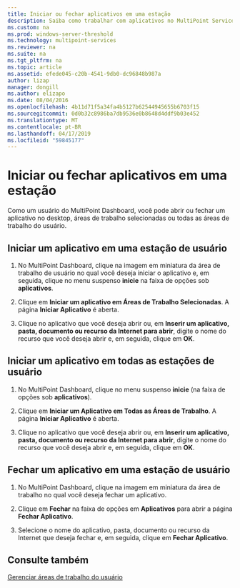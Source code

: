 ```yaml
---
title: Iniciar ou fechar aplicativos em uma estação
description: Saiba como trabalhar com aplicativos no MultiPoint Services
ms.custom: na
ms.prod: windows-server-threshold
ms.technology: multipoint-services
ms.reviewer: na
ms.suite: na
ms.tgt_pltfrm: na
ms.topic: article
ms.assetid: efede045-c20b-4541-9db0-dc96848b987a
author: lizap
manager: dongill
ms.author: elizapo
ms.date: 08/04/2016
ms.openlocfilehash: 4b11d71f5a34fa4b5127b62544945655b6703f15
ms.sourcegitcommit: 0d0b32c8986ba7db9536e0b8648d4ddf9b03e452
ms.translationtype: MT
ms.contentlocale: pt-BR
ms.lasthandoff: 04/17/2019
ms.locfileid: "59845177"
---
```

# <a name="launch-or-close-applications-on-a-station"></a>Iniciar ou fechar aplicativos em uma estação
Como um usuário do MultiPoint Dashboard, você pode abrir ou fechar um aplicativo no desktop, áreas de trabalho selecionadas ou todas as áreas de trabalho do usuário.  
  
## <a name="launch-an-application-on-a-user-station"></a>Iniciar um aplicativo em uma estação de usuário  
  
1.  No MultiPoint Dashboard, clique na imagem em miniatura da área de trabalho de usuário no qual você deseja iniciar o aplicativo e, em seguida, clique no menu suspenso **inicie** na faixa de opções sob **aplicativos**.  
  
2.  Clique em **Iniciar um aplicativo em Áreas de Trabalho Selecionadas**. A página **Iniciar Aplicativo** é aberta.  
  
3.  Clique no aplicativo que você deseja abrir ou, em **Inserir um aplicativo, pasta, documento ou recurso da Internet para abrir**, digite o nome do recurso que você deseja abrir e, em seguida, clique em **OK**.  
  
## <a name="launch-an-application-on-all-user-stations"></a>Iniciar um aplicativo em todas as estações de usuário  
  
1.  No MultiPoint Dashboard, clique no menu suspenso **inicie** (na faixa de opções sob **aplicativos**).  
  
2.  Clique em **Iniciar um Aplicativo em Todas as Áreas de Trabalho**. A página **Iniciar Aplicativo** é aberta.  
  
3.  Clique no aplicativo que você deseja abrir ou, em **Inserir um aplicativo, pasta, documento ou recurso da Internet para abrir**, digite o nome do recurso que você deseja abrir e, em seguida, clique em **OK**.  
  
## <a name="close-an-application-on-a-user-station"></a>Fechar um aplicativo em uma estação de usuário  
  
1.  No MultiPoint Dashboard, clique na imagem em miniatura da área de trabalho no qual você deseja fechar um aplicativo.  
  
2.  Clique em **Fechar** na faixa de opções em **Aplicativos** para abrir a página **Fechar Aplicativo**.  
  
3.  Selecione o nome do aplicativo, pasta, documento ou recurso da Internet que deseja fechar e, em seguida, clique em **Fechar Aplicativo**.  
  
## <a name="see-also"></a>Consulte também  
[Gerenciar áreas de trabalho do usuário](manage-user-desktops-using-multipoint-dashboard.md)  
  
